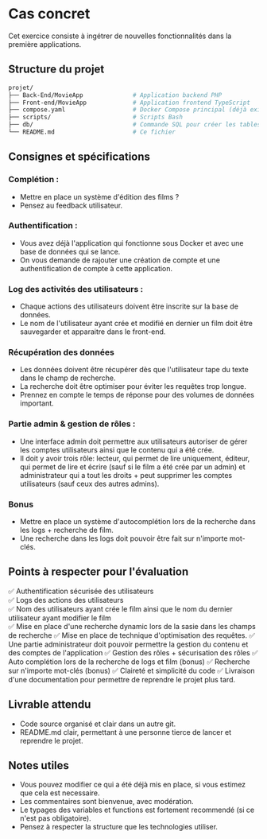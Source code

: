 # Cas concret

Cet exercice consiste à ingétrer de nouvelles fonctionnalités dans la première applications.

## Structure du projet

```bash
projet/
├── Back-End/MovieApp              # Application backend PHP
├── Front-end/MovieApp             # Application frontend TypeScript
├── compose.yaml                   # Docker Compose principal (déjà existant avec MySQL et ce que vous avez pu faire précédemment)
├── scripts/                       # Scripts Bash 
├── db/                            # Commande SQL pour créer les tables et insérer des données factice 
└── README.md                      # Ce fichier
```

## Consignes et spécifications

### Complétion :
- Mettre en place un système d'édition des films ?
- Pensez au feedback utilisateur.

### Authentification :
- Vous avez déjà l'application qui fonctionne sous Docker et avec une base de données qui se lance.
- On vous demande de rajouter une création de compte et une authentification de compte à cette application.

### Log des activités des utilisateurs :
- Chaque actions des utilisateurs doivent être inscrite sur la base de données.
- Le nom de l'utilisateur ayant crée et modifié en dernier un film doit être sauvegarder et apparaitre dans le front-end.

### Récupération des données
- Les données doivent être récupérer dès que l'utilisateur tape du texte dans le champ de recherche.
- La recherche doit être optimiser pour éviter les requêtes trop longue.
- Prennez en compte le temps de réponse pour des volumes de données important.

### Partie admin & gestion de rôles :
- Une interface admin doit permettre aux utilisateurs autoriser de gérer les comptes utilisateurs ainsi que le contenu qui a été crée.
- Il doit y avoir trois rôle: lecteur, qui permet de lire uniquement, éditeur, qui permet de lire et écrire (sauf si le film a été crée par un admin) et administrateur qui a tout les droits + peut supprimer les comptes utilisateurs (sauf ceux des autres admins).

### Bonus
- Mettre en place un système d'autocomplétion lors de la recherche dans les logs + recherche de film. 
- Une recherche dans les logs doit pouvoir être fait sur n'importe mot-clés. 

## Points à respecter pour l'évaluation

✅ Authentification sécurisée des utilisateurs  
✅ Logs des actions des utilisateurs  
✅ Nom des utilisateurs ayant crée le film ainsi que le nom du dernier utilisateur ayant modifier le film  
✅ Mise en place d'une recherche dynamic lors de la sasie dans les champs de recherche
✅ Mise en place de technique d'optimisation des requêtes.
✅ Une partie administrateur doit pouvoir permettre la gestion du contenu et des comptes de l'application
✅ Gestion des rôles + sécurisation des rôles
✅ Auto complétion lors de la recherche de logs et film (bonus)
✅ Recherche sur n'importe mot-clés (bonus)
✅ Claireté et simplicité du code
✅ Livraison d'une documentation pour permettre de reprendre le projet plus tard.

## Livrable attendu

- Code source organisé et clair dans un autre git.
- README.md clair, permettant à une personne tierce de lancer et reprendre le projet.

## Notes utiles

- Vous pouvez modifier ce qui a été déjà mis en place, si vous estimez que cela est necessaire.
- Les commentaires sont bienvenue, avec modération.
- Le typages des variables et functions est fortement recommendé (si ce n'est pas obligatoire).
- Pensez à respecter la structure que les technologies utiliser.